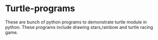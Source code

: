 # Turtle-programs

These are bunch of python programs to demonstrate turtle module in python.
These programs include drawing stars,rainbow and turtle racing game. 
